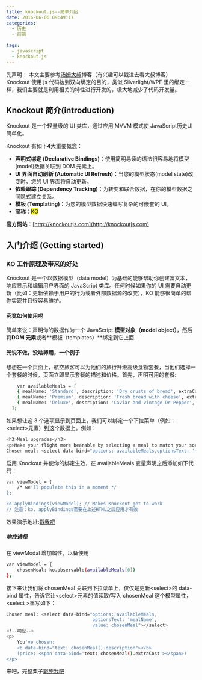 ```yaml
---
title: knockout.js--简单介绍
date: 2016-06-06 09:49:17
categories:
  - 历史
  - 前端
  
tags:
  - javascript
  - knockout.js
---
```


先声明：
本文主要参考[汤姆大叔](http://www.cnblogs.com/TomXu/archive/2011/11/21/2257154.html)博客（有兴趣可以戳进去看大叔博客）
Knockout 使用 js 代码达到双向绑定的目的，类似 Silverlight/WPF 里的绑定一样，我们主要就是利用相关的特性进行开发的，极大地减少了代码开发量。

<!--more-->

## Knockout 简介(introduction)

Knockout 是一个轻量级的 UI 类库，通过应用 MVVM 模式使 JavaScript历史UI 简单化。

Knockout 有如下**4**大重要概念：

- **声明式绑定 (Declarative Bindings)**：使用简明易读的语法很容易地将模型(model)数据关联到 DOM 元素上。
- **UI 界面自动刷新 (Automatic UI Refresh)**：当您的模型状态(model state)改变时，您的 UI 界面将自动更新。
- **依赖跟踪 (Dependency Tracking)**：为转变和联合数据，在你的模型数据之间隐式建立关系。
- **模板 (Templating)**：为您的模型数据快速编写复杂的可嵌套的 UI。
- **简称**：<mark>KO</mark>

**官方网站**：[http://knockoutjs.com](http://knockoutjs.com)

## 入门介绍 (Getting started)

### KO 工作原理及带来的好处

Knockout 是一个以数据模型（data model）为基础的能够帮助你创建富文本，响应显示和编辑用户界面的 JavaScript 类库。任何时候如果你的 UI 需要自动更新（比如：更新依赖于用户的行为或者外部数据源的改变），KO 能够很简单的帮你实现并且很容易维护。

#### 究竟如何使用呢

简单来说：声明你的数据作为一个 JavaScript **模型对象（model object）**，然后将**DOM 元素**或者**模板（templates）**绑定到它上面.

#### 光说不做，没啥卵用，一个例子

想想在一个页面上，航空旅客可以为他们的旅行升级高级食物套餐，当他们选择一个套餐的时候，页面立即显示套餐的描述和价格。首先，声明可用的套餐:

```bash
	var availableMeals = [
    { mealName: 'Standard', description: 'Dry crusts of bread', extraCost: 0 },
    { mealName: 'Premium', description: 'Fresh bread with cheese', extraCost: 9.95 },
    { mealName: 'Deluxe', description: 'Caviar and vintage Dr Pepper', extraCost: 18.50 }
  ];
```

如果想让这 3 个选项显示到页面上，我们可以绑定一个下拉菜单（例如：&lt;select&gt;元素）到这个数据上。例如：

```bash
<h3>Meal upgrades</h3>
<p>Make your flight more bearable by selecting a meal to match your social and economic status.</p>
Chosen meal: <select data-bind="options: availableMeals,optionsText: 'mealName'"></select>
```

启用 Knockout 并使你的绑定生效，在 availableMeals 变量声明之后添加如下代码：

```bash
var viewModel = {
    /* we'll populate this in a moment */
};

ko.applyBindings(viewModel); // Makes Knockout get to work
// 注意：ko. applyBindings需要在上述HTML之后应用才有效
```

效果演示地址:[戳我吧](http://jsbin.com/jamuzo/edit?html,output)

##### 响应选择

在 viewModal 增加属性，以备使用

```bash
var viewModel = {
    chosenMeal: ko.observable(availableMeals[0])
};
```

接下来让我们将 chosenMeal 关联到下拉菜单上，仅仅是更新&lt;select&gt;的 data-bind 属性，告诉它让&lt;select&gt;元素的值读取/写入 chosenMeal 这个模型属性，&lt;select &gt;重写如下：

```bash
Chosen meal: <select data-bind="options: availableMeals,
                                optionsText: 'mealName',
                                value: chosenMeal"></select>
<!--响应-->
<p>
    You've chosen:
    <b data-bind="text: chosenMeal().description"></b>
    (price: <span data-bind='text: chosenMeal().extraCost'></span>)
</p>
```

来吧，完整栗子[戳死我吧](http://jsbin.com/qexivuy/edit?html,output)
